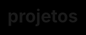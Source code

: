 # projetos
<html lang="pt-br">
<head>
    <link rel="shortcut icon" href="../ProjetoCordel/imagens/faviconberserk.ico" type="image/x-icon">
    <style>
        html, body {
            background-color: black;
        }

        * {
            color: white;
        }
    </style>
</head>
Lista de Projetos desenvolvidos por João Fontenelle: <br>
<ul>
    <li><a href="https://joaofontenelle01.github.io/projetos/ProjetoAndroid/ProjetoAndroid.html" target="_blank">Projeto Android</a></li>
    <li><a href="https://joaofontenelle01.github.io/projetos/ProjetoCordel/ProjetoCordel.html" target="_blank">Projeto Cordel</a></li>
    <li><a href="https://joaofontenelle01.github.io/projetos/ProjetoRedesSociais/ProjetoRS.html" target="_blank">Projeto Redes Sociais</a></li>
</ul>